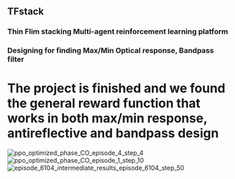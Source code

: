 ## TFstack
### Thin Flim stacking Multi-agent reinforcement learning platform
### Designing for finding Max/Min Optical response, Bandpass filter


# The project is finished and we found the general reward function that works in both max/min response, antireflective and bandpass design





![ppo_optimized_phase_CO_episode_4_step_4](https://github.com/user-attachments/assets/2f198184-a789-49eb-804a-9775fd481ff6)
![ppo_optimized_phase_CO_episode_1_step_10](https://github.com/user-attachments/assets/8683d2d9-1948-492e-97e1-c1fa7ee4cf1b)
![episode_6104_intermediate_results_episode_6104_step_50](https://github.com/user-attachments/assets/6de74d4a-607c-45db-9234-320977832c83)
